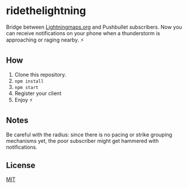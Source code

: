 # ridethelightning

Bridge between [Lightningmaps.org](http://lightningmaps.org/) and Pushbullet subscribers.
Now you can receive notifications on your phone when a thunderstorm is approaching or raging nearby. ⚡️

## How

1. Clone this repository.
2. `npm install`
3. `npm start`
4. Register your client
5. Enjoy ⚡️

## Notes

Be careful with the radius: since there is no pacing or strike grouping mechanisms yet, the poor subscriber might get hammered with notifications.

## License

[MIT](LICENSE)
